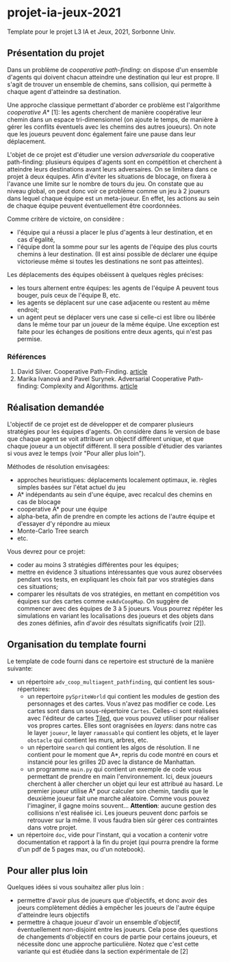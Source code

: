 # projet-ia-jeux-2021
Template pour le projet L3 IA et Jeux, 2021, Sorbonne Univ.

## Présentation du projet

Dans un problème de *cooperative path-finding*: on dispose d'un ensemble d'agents qui doivent chacun atteindre une destination qui leur est propre. Il s'agit de trouver un ensemble de chemins, sans collision, qui permette à chaque agent d'atteindre sa destination.

Une approche classique permettant d'aborder ce problème est l'algorithme *cooperative A** [1]: les agents cherchent de manière coopérative leur chemin dans un espace tri-dimensionnel (on ajoute le temps, de manière à gérer les conflits éventuels avec les chemins des autres joueurs). On note que les joueurs peuvent donc également faire une pause dans leur déplacement.


L'objet de ce projet est d'étudier une version *adversariale* du cooperative path-finding: plusieurs équipes d'agents sont en compétition et cherchent à atteindre leurs destinations avant leurs adversaires. On se limitera dans ce projet à deux équipes.
Afin d'éviter les situations de blocage, on fixera à l'avance une limite sur le nombre de tours du jeu.
On constate que au niveau global, on peut donc voir ce problème comme un jeu à 2 joueurs dans lequel chaque équipe est un meta-joueur. En effet, les actions au sein de chaque équipe peuvent éventuellement être coordonnées.  

Comme critère de victoire, on considère :
* l'équipe qui a réussi a placer le plus d'agents à leur destination, et en cas d'égalité,
* l'équipe dont la somme pour sur les agents de l'équipe des plus courts chemins à leur destination. (Il est ainsi possible de déclarer une équipe victorieuse même si toutes les destinations ne sont pas atteintes).


Les déplacements des équipes obéissent à quelques règles précises:
* les tours alternent entre équipes: les agents de l'équipe A peuvent tous bouger, puis ceux de l'équipe B, etc.
* les agents se déplacent sur une case adjacente ou restent au même endroit;
* un agent peut se déplacer vers une case si celle-ci est libre ou libérée dans le même tour par un joueur de la même équipe. Une exception est faite pour les échanges de positions entre deux agents, qui n'est pas permise.



### Références
1. David Silver. Cooperative Path-Finding. [article](https://www.davidsilver.uk/wp-content/uploads/2020/03/coop-path-AIWisdom.pdf)
2. Marika Ivanová and Pavel Surynek. Adversarial Cooperative Path-finding: Complexity and Algorithms. [article](https://surynek.net/publications/files/Ivanova-Surynek_ACPF_ICTAI-2014.pdf)



## Réalisation demandée

L'objectif de ce projet est de développer et de comparer plusieurs stratégies pour les équipes d'agents.
On considère dans le version de base que chaque agent se voit attribuer un objectif différent unique, et que chaque joueur a un objectif différent. Il sera possible d'étudier des variantes si vous avez le temps (voir "Pour aller plus loin").  

Méthodes de résolution envisagées:

* approches heuristiques: déplacements localement optimaux, ie. règles simples basées sur l'état actuel du jeu
* A* indépendants au sein d'une équipe, avec recalcul des chemins en cas de blocage
* cooperative A* pour une équipe
* alpha-beta, afin de prendre en compte les actions de l'autre équipe et d'essayer d'y répondre au mieux
* Monte-Carlo Tree search
* etc.

Vous devrez pour ce projet:
* coder au moins 3 stratégies différentes pour les équipes;
* mettre en évidence 3 situations intéressantes que vous aurez observées pendant vos tests, en expliquant les choix fait par vos stratégies dans ces situations;
* comparer les résultats de vos stratégies, en mettant en compétition vos équipes sur des cartes comme `exAdvCoopMap`. On suggère de commencer avec des équipes de 3 à 5 joueurs. Vous pourrez répéter les simulations en variant les localisations des joueurs et des objets dans des zones définies, afin d'avoir des résultats significatifs (voir [2]).



## Organisation du template fourni

Le template de code fourni dans ce repertoire est structuré de la manière suivante:
* un répertoire `adv_coop_multiagent_pathfinding`, qui contient les sous-répertoires:
  * un repertoire `pySpriteWorld` qui contient les modules de gestion des personnages et des cartes. Vous n'avez pas modifier ce code.
Les cartes sont dans un sous-répertoire `Cartes`. Celles-ci sont réalisées avec l'éditeur de cartes [Tiled](https://www.mapeditor.org/), que vous pouvez utiliser pour réaliser vos propres cartes. Elles sont oragnisées en *layers*: dans notre cas le layer `joueur`, le layer `ramassable` qui contient les objets, et le layer `obstacle` qui contient les murs, arbres, etc.
  * un répertoire `search` qui contient les algos de résolution. Il ne contient pour le moment que A*, repris du code montré en cours et instancié pour les grilles 2D avec la distance de Manhattan.
  * un programme `main.py` qui contient un exemple de code vous permettant de prendre en main l'environnement. Ici, deux joueurs cherchent à aller chercher un objet qui leur est attribué au hasard. Le premier joueur utilise A* pour calculer son chemin, tandis que le deuxième joueur fait une marche aléatoire. Comme vous pouvez l'imaginer, il gagne moins souvent...
  **Attention**: aucune gestion des collisions n'est réalisée ici. Les joueurs peuvent donc parfois se retrouver sur la même. Il vous faudra bien sûr gérer ces contraintes dans votre projet.
* un répertoire `doc`, vide pour l'instant, qui a vocation a contenir votre documentation et rapport à la fin du projet (qui pourra prendre la forme d'un pdf de 5 pages max, ou d'un notebook).





## Pour aller plus loin
Quelques idées si vous souhaitez aller plus loin :
* permettre d'avoir plus de joueurs que d'objectifs, et donc avoir des joeurs complètement dédiés à empêcher les joueurs de l'autre équipe d'atteindre leurs objectifs
* permettre à chaque joueur d'avoir un ensemble d'objectif, éventuellement non-disjoint entre les joueurs. Cela pose des questions de changements d'objectif en cours de partie pour certains joueurs, et nécessite donc une approche particulière. Notez que c'est cette variante qui est étudiée dans la section expérimentale de [2]
